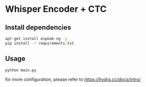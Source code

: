# Whisper Encoder + CTC

## Install dependencies

```bash
apt-get install espeak-ng -y
pip install -r requirements.txt
```

## Usage

```bash
python main.py
```

for more configuration, please refer to https://hydra.cc/docs/intro/